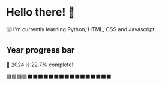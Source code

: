 # Hello there! 👋

⌨️ I'm currently learning Python, HTML, CSS and Javascript.

## Year progress bar

📅 2024 is 22.7% complete!

🟩🟩🟩🟩⬛⬛⬛⬛⬛⬛⬛⬛⬛⬛⬛⬛⬛⬛⬛⬛